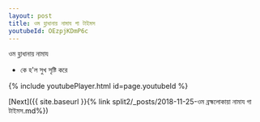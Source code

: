 ```yaml
---
layout: post
title: ওম হ্লাধানায় নামায গা টাইমস
youtubeId: OEzpjKDmP6c
---
```

 
 
 ওম হ্লাধানায় নামায  
 
 -  কে হ'ল সুখ সৃষ্টি করে 
 
  
 
  
 
 
 
 
 
 


{% include youtubePlayer.html id=page.youtubeId %}
 
[Next]({{ site.baseurl }}{% link  split2/_posts/2018-11-25-ওম ব্রহ্মলোকায়া নামায গা টাইমস.md%})
 
